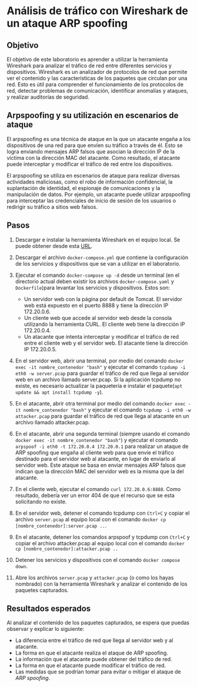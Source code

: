 # Análisis de tráfico con Wireshark de un ataque ARP spoofing

## Objetivo
El objetivo de este laboratorio es aprender a utilizar la herramienta Wireshark para analizar el tráfico de red entre diferentes servicios y dispositivos. Wireshark es un analizador de protocolos de red que permite ver el contenido y las características de los paquetes que circulan por una red. Esto es útil para comprender el funcionamiento de los protocolos de red, detectar problemas de comunicación, identificar anomalías y ataques, y realizar auditorías de seguridad.

## Arpspoofing y su utilización en escenarios de ataque

El arpspoofing es una técnica de ataque en la que un atacante engaña a los dispositivos de una red para que envíen su tráfico a través de él. Esto se logra enviando mensajes ARP falsos que asocian la dirección IP de la víctima con la dirección MAC del atacante. Como resultado, el atacante puede interceptar y modificar el tráfico de red entre los dispositivos.

El arpspoofing se utiliza en escenarios de ataque para realizar diversas actividades maliciosas, como el robo de información confidencial, la suplantación de identidad, el espionaje de comunicaciones y la manipulación de datos. Por ejemplo, un atacante puede utilizar arpspoofing para interceptar las credenciales de inicio de sesión de los usuarios o redirigir su tráfico a sitios web falsos.


## Pasos
1. Descargar e instalar la herramienta Wireshark en el equipo local. Se puede obtener desde esta [URL](https://www.docker.com/products/docker-desktop/).
2. Descargar el archivo `docker-compose.yml` que contiene la configuración de los servicios y dispositivos que se van a utilizar en el laboratorio. 
3. Ejecutar el comando `docker-compose up -d` desde un terminal (en el directorio actual deben existir los archivos `docker-compose.yaml` y `Dockerfile`)para levantar los servicios y dispositivos. Estos son:
   - Un servidor web con la página por default de Tomcat. El servidor web está expuesto en el puerto 8888 y tiene la dirección IP 172.20.0.6.
   - Un cliente web que accede al servidor web desde la consola utilizando la herramienta CURL. El cliente web tiene la dirección IP 172.20.0.4.
   - Un atacante que intenta interceptar y modificar el tráfico de red entre el cliente web y el servidor web. El atacante tiene la dirección IP 172.20.0.5.


4.  En el servidor web, abrir una terminal, por medio del comando `docker exec -it nombre_contenedor "bash"` y ejecutar el comando `tcpdump -i eth0 -w server.pcap` para guardar el tráfico de red que llega al servidor web en un archivo llamado server.pcap. Si la aplicación tcpdump no existe, es necesario actualizar la paquetería e instalar el paquete(`apt update && apt install tcpdump -y`).
5.  En el atacante, abrir otra terminal por medio del comando `docker exec -it nombre_contenedor "bash"` y ejecutar el comando `tcpdump -i eth0 -w attacker.pcap` para guardar el tráfico de red que llega al atacante en un archivo llamado attacker.pcap.
6.  En el atacante, abrir una segunda terminal (siempre usando el comando `docker exec -it nombre_contenedor "bash"`) y ejecutar el comando `arpspoof -i eth0 -t 172.20.0.4 172.20.0.1` para realizar un ataque de ARP spoofing que engaña al cliente web para que envíe el tráfico destinado para el servidor web al atacante, en lugar de enviarlo al servidor web. Este ataque se basa en enviar mensajes ARP falsos que indican que la dirección MAC del servidor web es la misma que la del atacante.
7.  En el cliente web, ejecutar el comando `curl 172.20.0.6:8888`. Como resultado, debería ver un error 404 de que el recurso que se esta solicitando no existe. 
8.  En el servidor web, detener el comando tcpdump con `Ctrl+C` y copiar el archivo `server.pcap` al equipo local con el comando `docker cp [nombre_contenedor]:server.pcap ..`.
9.  En el atacante, detener los comandos arpspoof y tcpdump con `Ctrl+C` y copiar el archivo attacker.pcap al equipo local con el comando `docker cp [nombre_contenedor]:attacker.pcap ..`
10. Detener los servicios y dispositivos con el comando `docker compose down`.
11. Abre los archivos `server.pcap` y `attacker.pcap` (o como los hayas nombrado) con la herramienta Wireshark y analizar el contenido de los paquetes capturados.

## Resultados esperados
Al analizar el contenido de los paquetes capturados, se espera que puedas observar y explicar lo siguiente:

- La diferencia entre el tráfico de red que llega al servidor web y al atacante. 
- La forma en que el atacante realiza el ataque de ARP spoofing. 
- La información que el atacante puede obtener del tráfico de red. 
- La forma en que el atacante puede modificar el tráfico de red. 
- Las medidas que se podrían tomar para evitar o mitigar el ataque de *ARP spoofing*. 
